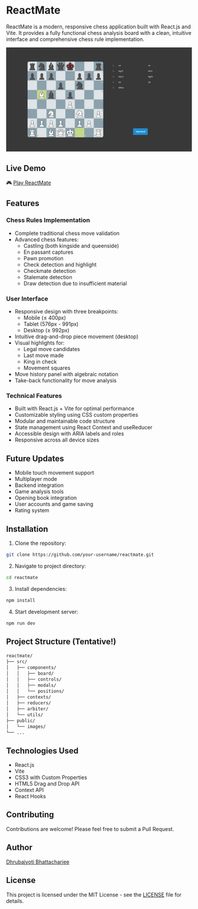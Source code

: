 # ReactMate

ReactMate is a modern, responsive chess application built with React.js and Vite. It provides a fully functional chess analysis board with a clean, intuitive interface and comprehensive chess rule implementation.

![ReactMate Screenshot](./public/ReactMate.png)

## Live Demo

🎮 [Play ReactMate](https://react-mate-seven.vercel.app/)

## Features

### Chess Rules Implementation

- Complete traditional chess move validation
- Advanced chess features:
  - Castling (both kingside and queenside)
  - En passant captures
  - Pawn promotion
  - Check detection and highlight
  - Checkmate detection
  - Stalemate detection
  - Draw detection due to insufficient material

### User Interface

- Responsive design with three breakpoints:
  - Mobile (≤ 400px)
  - Tablet (576px - 991px)
  - Desktop (≥ 992px)
- Intuitive drag-and-drop piece movement (desktop)
- Visual highlights for:
  - Legal move candidates
  - Last move made
  - King in check
  - Movement squares
- Move history panel with algebraic notation
- Take-back functionality for move analysis

### Technical Features

- Built with React.js + Vite for optimal performance
- Customizable styling using CSS custom properties
- Modular and maintainable code structure
- State management using React Context and useReducer
- Accessible design with ARIA labels and roles
- Responsive across all device sizes

## Future Updates

- Mobile touch movement support
- Multiplayer mode
- Backend integration
- Game analysis tools
- Opening book integration
- User accounts and game saving
- Rating system

## Installation

1. Clone the repository:

```bash
git clone https://github.com/your-username/reactmate.git
```

2. Navigate to project directory:

```bash
cd reactmate
```

3. Install dependencies:

```bash
npm install
```

4. Start development server:

```bash
npm run dev
```

## Project Structure (Tentative!)

```
reactmate/
├── src/
│   ├── components/
│   │   ├── board/
│   │   ├── controls/
│   │   ├── modals/
│   │   └── positions/
│   ├── contexts/
│   ├── reducers/
│   ├── arbiter/
│   └── utils/
├── public/
│   └── images/
└── ...
```

## Technologies Used

- React.js
- Vite
- CSS3 with Custom Properties
- HTML5 Drag and Drop API
- Context API
- React Hooks

## Contributing

Contributions are welcome! Please feel free to submit a Pull Request.

## Author

[Dhrubajyoti Bhattacharjee](https://www.linkedin.com/in/dhrubajyoti-bhattacharjee-320822318/)

## License

This project is licensed under the MIT License - see the [LICENSE](LICENSE) file for details.
